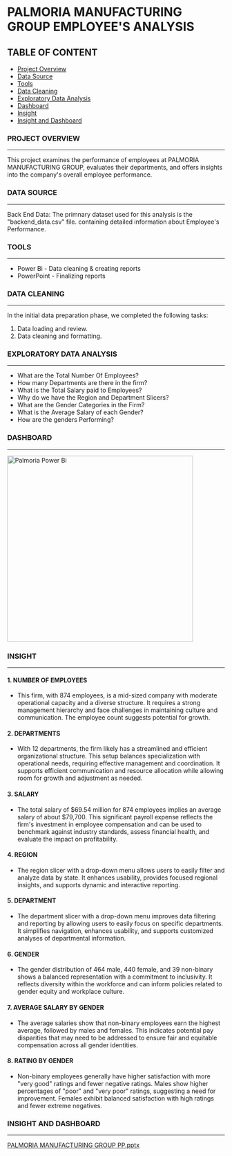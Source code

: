 # PALMORIA MANUFACTURING GROUP EMPLOYEE'S ANALYSIS

## TABLE OF CONTENT

- [Project Overview](#project-overview)
- [Data Source](#data-source)
- [Tools](#tools)
- [Data Cleaning](#data-cleaning)
- [Exploratory Data Analysis](#exploratory-data-analysis)
- [Dashboard](#dashboard)
- [Insight](#insight)
- [Insight and Dashboard](#insight-and-dashboard)


### PROJECT OVERVIEW
---
This project examines the performance of employees at PALMORIA MANUFACTURING GROUP, evaluates their departments, and offers insights into the company's overall employee performance.

### DATA SOURCE
---
Back End Data: The primnary dataset used for this analysis is the "backend_data.csv" file. containing detailed information about Employee's Performance.

### TOOLS
---
- Power Bi - Data cleaning & creating reports
- PowerPoint - Finalizing reports

### DATA CLEANING
---
In the initial data preparation phase, we completed the following tasks:
 1. Data loading and review.
 2. Data cleaning and formatting.

### EXPLORATORY DATA ANALYSIS
---
- What are the Total Number Of Employees?
- How many Departments are there in the firm?
- What is the Total Salary paid to Employees?
- Why do we have the Region and Department Slicers?
- What are the Gender Categories in the Firm?
- What is the Average Salary of each Gender?
- How are the genders Performing?

### DASHBOARD
---
<img width="430" alt="Palmoria Power Bi" src="https://github.com/user-attachments/assets/558cb763-0b19-4704-8bfd-f153e49c5be7">


### INSIGHT
---
#### 1. NUMBER OF EMPLOYEES
- This firm, with 874 employees, is a mid-sized company with moderate operational capacity and a diverse structure. It requires a strong management hierarchy and face challenges in maintaining culture and communication. The employee count suggests potential for growth.

#### 2. DEPARTMENTS
- With 12 departments, the firm likely has a streamlined and efficient organizational structure. This setup balances specialization with operational needs, requiring effective management and coordination. It supports efficient communication and resource allocation while allowing room for growth and adjustment as needed.

#### 3. SALARY
- The total salary of $69.54 million for 874 employees implies an average salary of about $79,700. This significant payroll expense reflects the firm's investment in employee compensation and can be used to benchmark against industry standards, assess financial health, and evaluate the impact on profitability.

#### 4. REGION
- The region slicer with a drop-down menu allows users to easily filter and analyze data by state. It enhances usability, provides focused regional insights, and supports dynamic and interactive reporting.

#### 5. DEPARTMENT
- The department slicer with a drop-down menu improves data filtering and reporting by allowing users to easily focus on specific departments. It simplifies navigation, enhances usability, and supports customized analyses of departmental information.

#### 6. GENDER
- The gender distribution of 464 male, 440 female, and 39 non-binary shows a balanced representation with a commitment to inclusivity. It reflects diversity within the workforce and can inform policies related to gender equity and workplace culture.

#### 7. AVERAGE SALARY BY GENDER
- The average salaries show that non-binary employees earn the highest average, followed by males and females. This indicates potential pay disparities that may need to be addressed to ensure fair and equitable compensation across all gender identities.

#### 8. RATING BY GENDER
- Non-binary employees generally have higher satisfaction with more "very good" ratings and fewer negative ratings. Males show higher percentages of "poor" and "very poor" ratings, suggesting a need for improvement. Females exhibit balanced satisfaction with high ratings and fewer extreme negatives.

### INSIGHT AND DASHBOARD
---
[PALMORIA MANUFACTURING GROUP PP.pptx](https://github.com/user-attachments/files/17128795/PALMORIA.MANUFACTURING.GROUP.PP.pptx)
